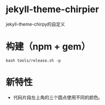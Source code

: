 # jekyll-theme-chirpier
jekyll-theme-chirpy的自定义

# 构建（npm + gem）

```shell
bash tools/release.sh -p
```

# 新特性
- 代码片段左上角的三个圆点使用不同的颜色。
